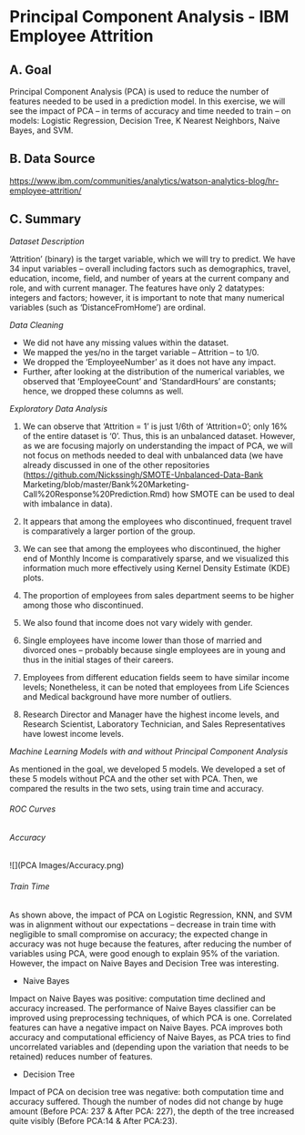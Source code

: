 # Principal Component Analysis - IBM Employee Attrition

## A. Goal
Principal Component Analysis (PCA) is used to reduce the number of features needed to be used in a prediction model. In this exercise, we will see the impact of PCA – in terms of accuracy and time needed to train – on models: Logistic Regression, Decision Tree, K Nearest Neighbors, Naive Bayes, and SVM.

## B. Data Source
https://www.ibm.com/communities/analytics/watson-analytics-blog/hr-employee-attrition/

## C. Summary
_Dataset Description_

‘Attrition’ (binary) is the target variable, which we will try to predict. We have 34 input variables – overall including factors such as demographics, travel, education, income, field, and number of years at the current company and role, and with current manager. The features have only 2 datatypes: integers and factors; however, it is important to note that many numerical variables (such as ‘DistanceFromHome’) are ordinal.

_Data Cleaning_

- We did not have any missing values within the dataset.
- We mapped the yes/no in the target variable – Attrition – to 1/0.
- We dropped the ‘EmployeeNumber’ as it does not have any impact.
- Further, after looking at the distribution of the numerical variables, we observed that ‘EmployeeCount’ and ‘StandardHours’ are constants; hence, we dropped these columns as well.

_Exploratory Data Analysis_

1. We can observe that ‘Attrition = 1’ is just 1/6th of ‘Attrition=0’; only 16% of the entire dataset is ‘0’. Thus, this is an unbalanced dataset. However, as we are focusing majorly on understanding the impact of PCA, we will not focus on methods needed to deal with unbalanced data (we have already discussed in one of the other repositories (https://github.com/Nickssingh/SMOTE-Unbalanced-Data-Bank Marketing/blob/master/Bank%20Marketing-Call%20Response%20Prediction.Rmd) how SMOTE can be used to deal with imbalance in data).

2. It appears that among the employees who discontinued, frequent travel is comparatively a larger portion of the group.

3. We can see that among the employees who discontinued, the higher end of Monthly Income is comparatively sparse, and we visualized this information much more effectively using Kernel Density Estimate (KDE) plots.

4. The proportion of employees from sales department seems to be higher among those who discontinued.

5. We also found that income does not vary widely with gender.
6. Single employees have income lower than those of married and divorced ones – probably because single employees are in young and thus in the initial stages of their careers.

7. Employees from different education fields seem to have similar income levels; Nonetheless, it can be noted that employees from Life Sciences and Medical background have more number of outliers.
8. Research Director and Manager have the highest income levels, and Research Scientist, Laboratory Technician, and Sales Representatives have lowest income levels.

_Machine Learning Models with and without Principal Component Analysis_

As mentioned in the goal, we developed 5 models. We developed a set of these 5 models without PCA and the other set with PCA. Then, we compared the results in the two sets, using train time and accuracy.

###### ROC Curves

###### Accuracy
![](PCA Images/Accuracy.png)

###### Train Time

As shown above, the impact of PCA on Logistic Regression, KNN, and SVM was in alignment without our expectations – decrease in train time with negligible to small compromise on accuracy; the expected change in accuracy was not huge because the features, after reducing the number of variables using PCA, were good enough to explain 95% of the variation. However, the impact on Naive Bayes and Decision Tree was interesting.


- Naive Bayes

Impact on Naive Bayes was positive: computation time declined and accuracy increased. The performance of Naive Bayes classifier can be improved using preprocessing techniques, of which PCA is one. Correlated features can have a negative impact on Naive Bayes. PCA improves both accuracy and computational efficiency of Naive Bayes, as PCA tries to find uncorrelated variables and (depending upon the variation that needs to be retained) reduces number of features.


- Decision Tree

Impact of PCA on decision tree was negative: both computation time and accuracy suffered. Though the number of nodes did not change by huge amount (Before PCA: 237 & After PCA: 227), the depth of the tree increased quite visibly (Before PCA:14 & After PCA:23).


